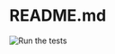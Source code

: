 # README.md

![Run the tests](https://github.com/Martijns3/CD-repo.git/actions/workflows/run-tests.yml/badge.svg?event=push) 
